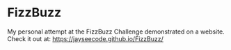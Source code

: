 # FizzBuzz
My personal attempt at the FizzBuzz Challenge demonstrated on a website.
Check it out at: https://jayseecode.github.io/FizzBuzz/
